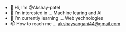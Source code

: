 - 👋 Hi, I’m @Akshay-patel
- 👀 I’m interested in ... Machine learing and AI
- 🌱 I’m currently learning ... Web yechnologies
- 📫 How to reach me ... akshaysangani44@gmail.com

<!---
Akki-patel/Akki-patel is a ✨ special ✨ repository because its `README.md` (this file) appears on your GitHub profile.
You can click the Preview link to take a look at your changes.
--->
